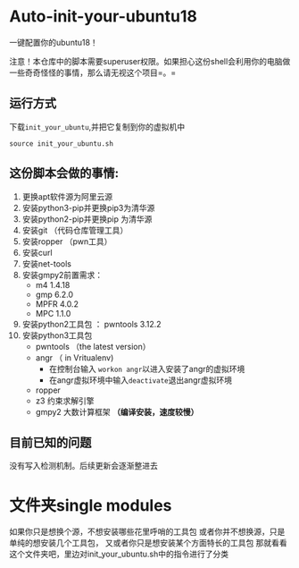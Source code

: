 # Auto-init-your-ubuntu18
一键配置你的ubuntu18！

注意！本仓库中的脚本需要superuser权限。如果担心这份shell会利用你的电脑做一些奇奇怪怪的事情，那么请无视这个项目=。=

## 运行方式
下载`init_your_ubuntu`,并把它复制到你的虚拟机中
```shell
source init_your_ubuntu.sh
```

## 这份脚本会做的事情:

1. 更换apt软件源为阿里云源
2. 安装python3-pip并更换pip3为清华源
3. 安装python2-pip并更换pip 为清华源
4. 安装git         （代码仓库管理工具）
5. 安装ropper （pwn工具）
6. 安装curl
7. 安装net-tools
8. 安装gmpy2前置需求：
   - m4 1.4.18
   - gmp 6.2.0
   - MPFR 4.0.2
   - MPC 1.1.0
9. 安装python2工具包  ： pwntools 3.12.2
10. 安装python3工具包
    - pwntools （the latest version）
    - angr （ in Vritualenv)
      - 在控制台输入 `workon angr`以进入安装了angr的虚拟环境
      - 在angr虚拟环境中输入`deactivate`退出angr虚拟环境
    - ropper
    - z3 约束求解引擎
    - gmpy2 大数计算框架 **（编译安装，速度较慢）**

## 目前已知的问题

没有写入检测机制。后续更新会逐渐整进去

# 文件夹single modules

如果你只是想换个源，不想安装哪些花里呼哨的工具包
或者你并不想换源，只是单纯的想安装几个工具包，
又或者你只是想安装某个方面特长的工具包
那就看看这个文件夹吧，里边对init_your_ubuntu.sh中的指令进行了分类
